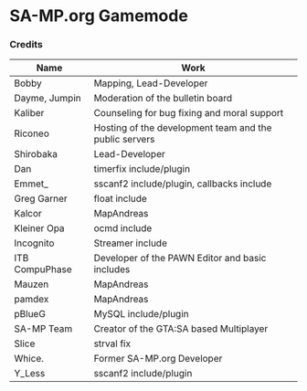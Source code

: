# SA-MP.org Gamemode

### Credits
Name|Work
-|-
Bobby|Mapping, Lead-Developer
Dayme, Jumpin|Moderation of the bulletin board
Kaliber|Counseling for bug fixing and moral support
Riconeo|Hosting of the development team and the public servers
Shirobaka|Lead-Developer
Dan|timerfix include/plugin
Emmet\_|sscanf2 include/plugin, callbacks include
Greg Garner|float include
Kalcor|MapAndreas
Kleiner Opa|ocmd include
Incognito|Streamer include
ITB CompuPhase|Developer of the PAWN Editor and basic includes
Mauzen|MapAndreas
pamdex|MapAndreas
pBlueG|MySQL include/plugin
SA-MP Team|Creator of the GTA:SA based Multiplayer
Slice|strval fix
Whice.|Former SA-MP.org Developer
Y\_Less|sscanf2 include/plugin
